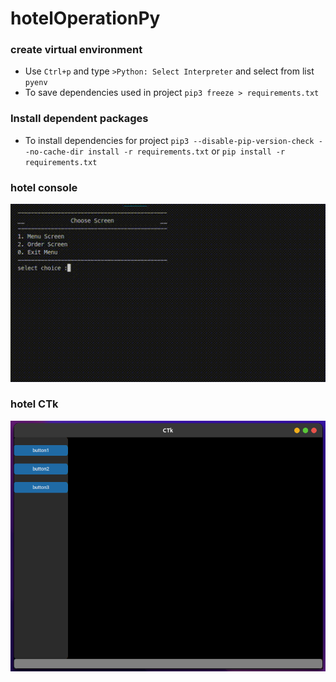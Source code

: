 # hotelOperationPy

### create virtual environment
- Use `Ctrl+p` and type `>Python: Select Interpreter` and select from list `pyenv`
- To save dependencies used in project `pip3 freeze > requirements.txt`

### Install dependent packages
- To install dependencies for project `pip3 --disable-pip-version-check --no-cache-dir install -r requirements.txt` or `pip install -r requirements.txt`

### hotel console

![hotelConsole](./docs/hotel-console.gif)

### hotel CTk

![hotelCTk](./docs/hotel-CTk.png)